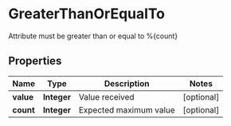 

# GreaterThanOrEqualTo

Attribute must be greater than or equal to %{count}
## Properties

Name | Type | Description | Notes
------------ | ------------- | ------------- | -------------
**value** | **Integer** | Value received |  [optional]
**count** | **Integer** | Expected maximum value |  [optional]



